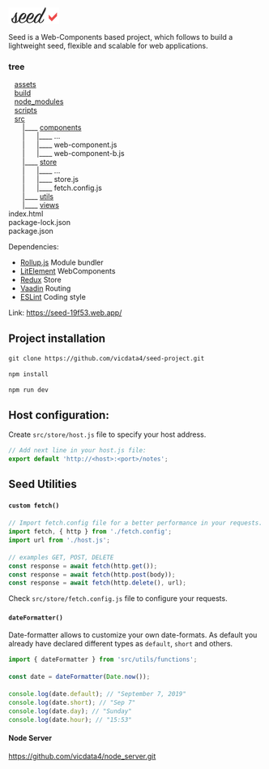![](assets/logo_md.png?v=4&s=100)

Seed is a Web-Components based project, which follows to build a lightweight seed, flexible and scalable for web applications.

### tree

&nbsp;&nbsp;
[assets](./)\
&nbsp;&nbsp;
[build](./)\
&nbsp;&nbsp;
[node_modules](./)\
&nbsp;&nbsp;
[scripts](./)\
&nbsp;&nbsp;
[src](./dir)\
&nbsp;&nbsp;&nbsp;&nbsp;&nbsp;&nbsp;
|____ [components](./)\
&nbsp;&nbsp;&nbsp;&nbsp;&nbsp;&nbsp;
|&nbsp;&nbsp;&nbsp;&nbsp;&nbsp;
|____ ...\
&nbsp;&nbsp;&nbsp;&nbsp;&nbsp;&nbsp;
|&nbsp;&nbsp;&nbsp;&nbsp;&nbsp;
|____ web-component.js\
&nbsp;&nbsp;&nbsp;&nbsp;&nbsp;&nbsp;
|&nbsp;&nbsp;&nbsp;&nbsp;&nbsp;
|____ web-component-b.js\
&nbsp;&nbsp;&nbsp;&nbsp;&nbsp;&nbsp;
|____ [store](./)\
&nbsp;&nbsp;&nbsp;&nbsp;&nbsp;&nbsp;
|&nbsp;&nbsp;&nbsp;&nbsp;&nbsp;
|____ ...\
&nbsp;&nbsp;&nbsp;&nbsp;&nbsp;&nbsp;
|&nbsp;&nbsp;&nbsp;&nbsp;&nbsp;
|____ store.js\
&nbsp;&nbsp;&nbsp;&nbsp;&nbsp;&nbsp;
|&nbsp;&nbsp;&nbsp;&nbsp;&nbsp;
|____ fetch.config.js\
&nbsp;&nbsp;&nbsp;&nbsp;&nbsp;&nbsp;
|____ [utils](./)\
&nbsp;&nbsp;&nbsp;&nbsp;&nbsp;&nbsp;
|____ [views](./)\
index.html\
package-lock.json\
package.json

Dependencies:
- [Rollup.js](https://rollupjs.org) Module bundler
- [LitElement](https://lit-element.polymer-project.org) WebComponents
- [Redux](https://redux.js.org) Store
- [Vaadin](https://www.npmjs.com/package/@vaadin/router) Routing
- [ESLint](https://eslint.org) Coding style

Link: https://seed-19f53.web.app/

## Project installation

`git clone https://github.com/vicdata4/seed-project.git`

`npm install`

`npm run dev`

## Host configuration:

Create `src/store/host.js` file to specify your host address.
```js
// Add next line in your host.js file: 
export default 'http://<host>:<port>/notes';
```


## Seed Utilities

#### `custom fetch()`

```js
// Import fetch.config file for a better performance in your requests.
import fetch, { http } from './fetch.config';
import url from './host.js';

// examples GET, POST, DELETE
const response = await fetch(http.get());
const response = await fetch(http.post(body));
const response = await fetch(http.delete(), url);

```

Check `src/store/fetch.config.js` file to configure your requests.

#### `dateFormatter()`

Date-formatter allows to customize your own date-formats.
As default you already have declared different types as `default`, `short` and others.

 ```js
import { dateFormatter } from 'src/utils/functions';

const date = dateFormatter(Date.now());

console.log(date.default); // "September 7, 2019"
console.log(date.short); // "Sep 7"
console.log(date.day); // "Sunday"
console.log(date.hour); // "15:53"
 ```



#### Node Server

https://github.com/vicdata4/node_server.git






